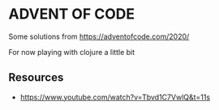 # ADVENT OF CODE

Some solutions from https://adventofcode.com/2020/

For now playing with clojure a little bit


## Resources

- https://www.youtube.com/watch?v=Tbvd1C7VwlQ&t=11s
